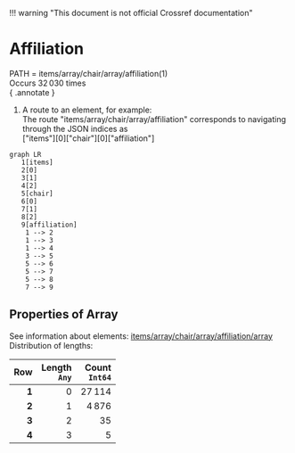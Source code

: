 !!! warning "This document is not official Crossref documentation"
# Affiliation
PATH = items/array/chair/array/affiliation(1)  
Occurs 32 030 times  
{ .annotate }

1. A route to an element, for example:  
   The route "items/array/chair/array/affiliation" corresponds to navigating through the JSON indices as  
   ["items"][0]["chair"][0]["affiliation"]  

```mermaid
graph LR
   1[items]
   2[0]
   3[1]
   4[2]
   5[chair]
   6[0]
   7[1]
   8[2]
   9[affiliation]
    1 --> 2
    1 --> 3
    1 --> 4
    3 --> 5
    5 --> 6
    5 --> 7
    5 --> 8
    7 --> 9
```


## Properties of Array
See information about elements: [items/array/chair/array/affiliation/array](array/index.md)  
Distribution of lengths:  

| **Row** | **Length**<br>`Any` | **Count**<br>`Int64` |
|--------:|--------------------:|---------------------:|
| **1**   | 0                   | 27 114               |
| **2**   | 1                   | 4 876                |
| **3**   | 2                   | 35                   |
| **4**   | 3                   | 5                    |

